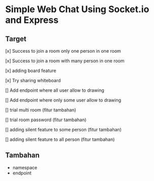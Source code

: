 # Simple Web Chat Using Socket.io and Express

## Target

[x] Success to join a room only one person in one room

[x] Success to join a room with many person in one room

[x] adding board feature

[x] Try sharing whiteboard

[] Add endpoint where all user allow to drawing

[] Add endpoint where only some user allow to drawing

[] trial multi room (fitur tambahan)

[] trial room password (fitur tambahan)

[] adding silent feature to some person (fitur tambahan)

[] adding silent feature to all person (fitur tambahan)

## Tambahan

- namespace
- endpoint
